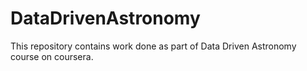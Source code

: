 # DataDrivenAstronomy
This repository contains work done as part of Data Driven Astronomy course on coursera.
